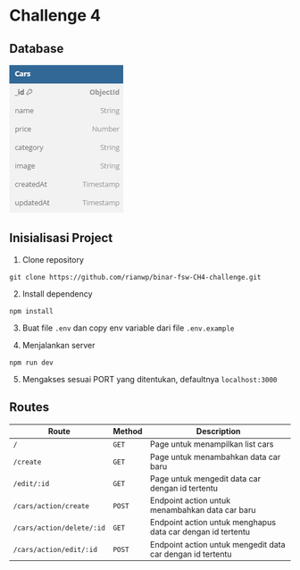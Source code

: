 # Challenge 4

## Database

![db diagram](public/images/dbdiagram.png)

## Inisialisasi Project

1. Clone repository

```
git clone https://github.com/rianwp/binar-fsw-CH4-challenge.git
```

2. Install dependency

```
npm install
```

3. Buat file `.env` dan copy env variable dari file `.env.example`

4. Menjalankan server

```
npm run dev
```

5. Mengakses sesuai PORT yang ditentukan, defaultnya `localhost:3000`

## Routes

| Route                     | Method | Description                                                 |
| ------------------------- | ------ | ----------------------------------------------------------- |
| `/`                       | `GET`  | Page untuk menampilkan list cars                            |
| `/create`                 | `GET`  | Page untuk menambahkan data car baru                        |
| `/edit/:id`               | `GET`  | Page untuk mengedit data car dengan id tertentu             |
| `/cars/action/create`     | `POST` | Endpoint action untuk menambahkan data car baru             |
| `/cars/action/delete/:id` | `GET`  | Endpoint action untuk menghapus data car dengan id tertentu |
| `/cars/action/edit/:id`   | `POST` | Endpoint action untuk mengedit data car dengan id tertentu  |
